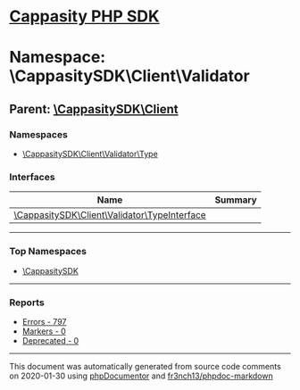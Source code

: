 # [Cappasity PHP SDK](../home.md)

# Namespace: \CappasitySDK\Client\Validator
## Parent: [\CappasitySDK\Client](../namespaces/CappasitySDK.Client.md)
### Namespaces
* [\CappasitySDK\Client\Validator\Type](../namespaces/CappasitySDK.Client.Validator.Type.md)
### Interfaces
| Name | Summary |
| ---- | ------- |
| [\CappasitySDK\Client\Validator\TypeInterface](../classes/CappasitySDK.Client.Validator.TypeInterface.md) |  |

---

### Top Namespaces

* [\CappasitySDK](../namespaces/CappasitySDK.html.md)

---

### Reports
* [Errors - 797](../reports/errors.md)
* [Markers - 0](../reports/markers.md)
* [Deprecated - 0](../reports/deprecated.md)

---

This document was automatically generated from source code comments on 2020-01-30 using [phpDocumentor](http://www.phpdoc.org/) and [fr3nch13/phpdoc-markdown](https://github.com/fr3nch13/phpdoc-markdown)
